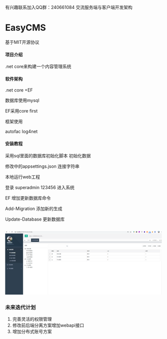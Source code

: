 
有兴趣联系加入QQ群：240661084 交流服务端与客户端开发架构

# EasyCMS

基于MIT开源协议

#### 项目介绍
.net core来构建一个内容管理系统

#### 软件架构
.net core +EF

数据库使用mysql

EF采用core first

框架使用

autofac log4net 




#### 安装教程

采用sql里面的数据库初始化脚本 初始化数据

修改中的appsettings.json 连接字符串

本地运行web工程

登录 superadmin 123456 进入系统



EF 增加更新数据库命令

Add-Migration   添加新的生成 

Update-Database  更新数据库

## ![home](/doc/home.png)

### 未来迭代计划

1. 完善灵活的权限管理 
2. 修改前后端分离方案增加webapi接口
3. 增加分布式账号方案